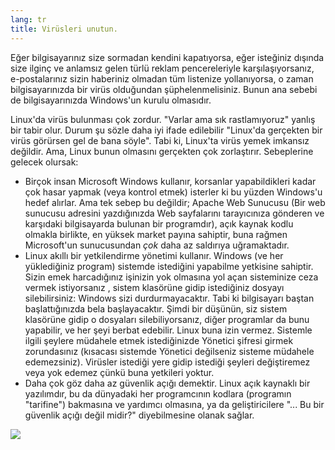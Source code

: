 ```yaml
---
lang: tr
title: Virüsleri unutun.
---
```


Eğer bilgisayarınız size sormadan kendini kapatıyorsa, eğer isteğiniz dışında size ilginç ve anlamsız gelen türlü reklam pencereleriyle karşılaşıyorsanız, e-postalarınız sizin haberiniz olmadan tüm listenize yollanıyorsa, o zaman bilgisayarınızda bir virüs olduğundan şüphelenmelisiniz. Bunun ana sebebi de bilgisayarınızda Windows'un kurulu olmasıdır.

Linux'da virüs bulunması çok zordur. "Varlar ama sık rastlamıyoruz" 
yanlış bir tabir olur. Durum şu sözle daha iyi ifade edilebilir 
"Linux'da gerçekten bir virüs görürsen gel de bana söyle". Tabi ki, 
Linux'ta virüs yemek imkansız değildir. Ama, Linux bunun olmasını 
gerçekten çok zorlaştırır. Sebeplerine gelecek olursak:

<ul>

<li>Birçok insan Microsoft Windows kullanır, korsanlar yapabildikleri kadar çok hasar yapmak (veya kontrol etmek) isterler ki bu yüzden Windows'u hedef alırlar. Ama tek sebep bu değildir; Apache Web Sunucusu (Bir web sunucusu adresini yazdığınızda Web sayfalarını tarayıcınıza gönderen ve karşıdaki bilgisayarda bulunan bir programdır), açık kaynak kodlu olmakla birlikte, en yüksek market payına sahiptir, buna rağmen Microsoft'un sunucusundan <i>çok</i> daha az saldırıya uğramaktadır.</li>

<li>Linux akıllı bir yetkilendirme yönetimi kullanır. Windows (ve her yüklediğiniz program) sistemde istediğini yapabilme yetkisine sahiptir. Sizin emek harcadığınız işinizin yok olmasına yol açan sisteminize ceza vermek istiyorsanız , sistem klasörüne gidip istediğiniz dosyayı silebilirsiniz: Windows sizi durdurmayacaktır. Tabi ki bilgisayarı baştan başlattığınızda bela başlayacaktır. Şimdi bir düşünün, siz sistem klasörüne gidip o dosyaları silebiliyorsanız, diğer programlar da bunu yapabilir, ve her şeyi berbat edebilir. Linux buna izin vermez. Sistemle ilgili şeylere müdahele etmek istediğinizde Yönetici şifresi girmek zorundasınız (kısacası sistemde Yönetici değilseniz sisteme müdahele edemezsiniz). Virüsler istediği yere gidip istediği şeyleri değiştiremez veya yok edemez çünkü buna yetkileri yoktur.</li>

<li>Daha çok göz daha az güvenlik açığı demektir. Linux açık kaynaklı bir yazılımdır, bu da dünyadaki her programcının kodlara (programın "tarifine") bakmasına ve yardımcı olmasına, ya da geliştiricilere "... Bu bir güvenlik açığı değil midir?" diyebilmesine olanak sağlar.</li>

</ul>

<img src="Images/viruses_thumb.png" />




